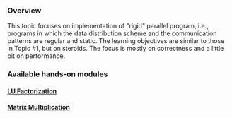 


<div class="container ui raised segment">
<h3 class="ui header">Overview</h3>

  <p class="ui">This topic focuses on implementation of "rigid" parallel program, i.e.,
     programs in which the data distribution scheme and the communication patterns
     are regular and static. The learning objectives are similar to those in Topic #1,
     but on steroids. The focus is mostly on correctness and a little bit
     on performance.
  </p>
</div>


<div class="container ui raised segment">
<h3 class="ui header">Available hands-on modules</h3>

<div class="ui list bulleted">

<div class="ui item">
<h4 class="ui header"><a href="{{site.baseurl}}topic_rigid_programs/lufactorization/">LU Factorization</a></h4>
</div>

<div class="ui item">
<h4 class="ui header"><a href="{{site.baseurl}}topic_rigid_programs/matrixmultiplication/">Matrix Multiplication</a></h4>
</div>


</div>

</div>




